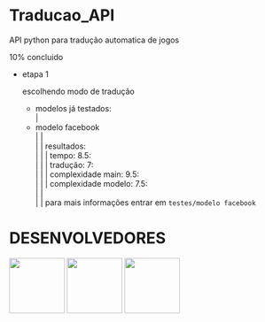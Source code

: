 # Traducao_API

API python para tradução automatica de jogos

10% concluido

* etapa 1

  escolhendo modo de tradução

  * modelos já testados: <br>
  | <br>
  * modelo facebook <br>
  | | <br>
  | | resultados: <br>
  | | | tempo: 8.5: <br>
  | | | tradução: 7: <br>
  | | | complexidade main: 9.5: <br>
  | | | complexidade modelo: 7.5: <br>
  | | <br>
  | | para mais informações entrar em `testes/modelo facebook`

# DESENVOLVEDORES

<a href='https://github.com/patrick-siotti'>_<img src='https://avatars.githubusercontent.com/u/59841892?v=4' width=100>_</a>
<a href='https://github.com/AndersonMartins1'>_<img src='https://avatars.githubusercontent.com/u/144822852?v=4' width=100>_</a>
<a href='https://github.com/fikenico'>_<img src='https://avatars.githubusercontent.com/u/154569713?v=4' width=100>_</a>
